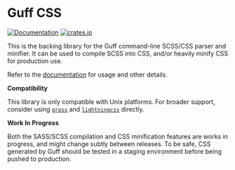 # Guff CSS

[![Documentation](https://docs.rs/guff_css/badge.svg)](https://docs.rs/guff_css/)
[![crates.io](https://img.shields.io/crates/v/guff_css.svg)](https://crates.io/crates/guff_css)

This is the backing library for the Guff command-line SCSS/CSS parser and minifier. It can be used to compile SCSS into CSS, and/or heavily minify CSS for production use.

Refer to the [documentation](https://docs.rs/guff_css/) for usage and other details.

**Compatibility**

This library is only compatible with Unix platforms. For broader support, consider using [`grass`](https://crates.io/crates/grass) and [`lightningcss`](https://crates.io/crates/lightningcss) directly.

**Work In Progress**

Both the SASS/SCSS compilation and CSS minification features are works in progress, and might change subtly between releases. To be safe, CSS generated by Guff should be tested in a staging environment before being pushed to production.

